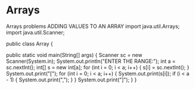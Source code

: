 # Arrays
Arrays problems 
ADDING VALUES TO AN ARRAY
import java.util.Arrays;
import java.util.Scanner;

public class Array {

  public static void main(String[] args) {
    Scanner sc = new Scanner(System.in);
    System.out.println("ENTER THE RANGE:");
    int a = sc.nextInt();
    int[] s = new int[a];
    for (int i = 0; i < a; i++) {
      s[i] = sc.nextInt();
    }
    System.out.print("[");
    for (int i = 0; i < a; i++) {
      System.out.print(s[i]);
      if (i < a - 1) {
        System.out.print(",");
      }
    }
    System.out.print("]");
  }
}
